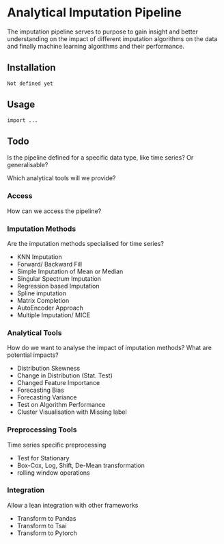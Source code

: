 # Analytical Imputation Pipeline
The imputation pipeline serves to purpose to gain insight and better understanding on
the impact of different imputation algorithms on the data and finally machine learning algorithms
and their performance.

## Installation
```
Not defined yet
```

## Usage
```
import ...
```

## Todo
Is the pipeline defined for a specific data type, like time series? Or generalisable?

Which analytical tools will we provide?

### Access
How can we access the pipeline?

### Imputation Methods
Are the imputation methods specialised for time series?
- KNN Imputation
- Forward/ Backward Fill
- Simple Imputation of Mean or Median
- Singular Spectrum Imputation
- Regression based Imputation
- Spline imputation
- Matrix Completion
- AutoEncoder Approach
- Multiple Imputation/ MICE


### Analytical Tools
How do we want to analyse the impact of imputation methods? What are potential impacts?
- Distribution Skewness
- Change in Distribution (Stat. Test)
- Changed Feature Importance
- Forecasting Bias
- Forecasting Variance
- Test on Algorithm Performance
- Cluster Visualisation with Missing label

### Preprocessing Tools
Time series specific preprocessing
- Test for Stationary
- Box-Cox, Log, Shift, De-Mean transformation
- rolling window operations

### Integration
Allow a lean integration with other frameworks
- Transform to Pandas
- Transform to Tsai
- Transform to Pytorch

